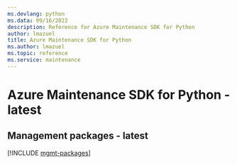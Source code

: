 ```yaml
---
ms.devlang: python
ms.data: 09/16/2022
description: Reference for Azure Maintenance SDK for Python
author: lmazuel
title: Azure Maintenance SDK for Python
ms.author: lmazuel
ms.topic: reference
ms.service: maintenance
---
```

# Azure Maintenance SDK for Python - latest

## Management packages - latest
[!INCLUDE [mgmt-packages](maintenance-mgmt-index.md)]